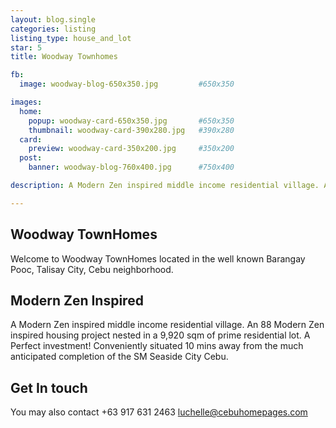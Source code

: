 ```yaml
---
layout: blog.single
categories: listing
listing_type: house_and_lot
star: 5
title: Woodway Townhomes

fb:
  image: woodway-blog-650x350.jpg         #650x350

images:
  home:
    popup: woodway-card-650x350.jpg       #650x350
    thumbnail: woodway-card-390x280.jpg   #390x280
  card:
    preview: woodway-card-350x200.jpg     #350x200
  post:
    banner: woodway-blog-760x400.jpg      #750x400

description: A Modern Zen inspired middle income residential village. An 88 Modern Zen inspired housing project nested in a 9,920 sqm of prime residential lot. A Perfect investment! Conveniently situated 10 mins away from the much anticipated completion of the SM Seaside City Cebu.

---
```


## Woodway TownHomes 

Welcome to Woodway TownHomes located in the well known Barangay Pooc, Talisay City, Cebu neighborhood. 

## Modern Zen Inspired

A Modern Zen inspired middle income residential village. An 88 Modern Zen inspired housing project nested in a 9,920 sqm of prime residential lot.
A Perfect investment! Conveniently situated 10 mins away from the much anticipated completion of the SM Seaside City Cebu.

## Get In touch
You may also contact +63 917 631 2463 
[luchelle@cebuhomepages.com](mailto:luchelle@cebuhomepages.com)